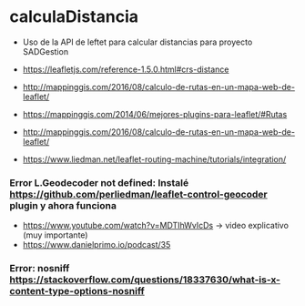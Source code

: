 # calculaDistancia
- Uso de la API de leftet para calcular distancias para proyecto SADGestion


- https://leafletjs.com/reference-1.5.0.html#crs-distance
- http://mappinggis.com/2016/08/calculo-de-rutas-en-un-mapa-web-de-leaflet/
- https://mappinggis.com/2014/06/mejores-plugins-para-leaflet/#Rutas
- http://mappinggis.com/2016/08/calculo-de-rutas-en-un-mapa-web-de-leaflet/
- https://www.liedman.net/leaflet-routing-machine/tutorials/integration/

### Error L.Geodecoder not defined: Instalé https://github.com/perliedman/leaflet-control-geocoder plugin y ahora funciona
- https://www.youtube.com/watch?v=MDTIhWvIcDs -> video explicativo (muy importante)    
- https://www.danielprimo.io/podcast/35

### Error: nosniff https://stackoverflow.com/questions/18337630/what-is-x-content-type-options-nosniff
